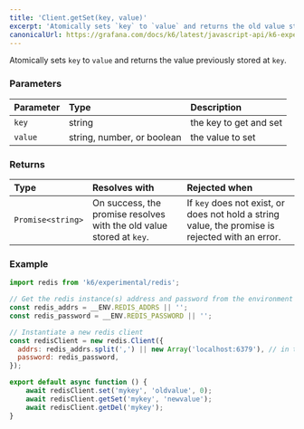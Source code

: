 ```yaml
---
title: 'Client.getSet(key, value)'
excerpt: 'Atomically sets `key` to `value` and returns the old value stored at `key`.'
canonicalUrl: https://grafana.com/docs/k6/latest/javascript-api/k6-experimental/redis/client/client-getset/
---
```


Atomically sets `key` to `value` and returns the value previously stored at `key`.

### Parameters

| Parameter | Type   | Description            |
| :-------- | :----- | :--------------------- |
| `key`     | string | the key to get and set |
| `value`   | string, number, or boolean    | the value to set       |


### Returns

| Type              | Resolves with                                                        | Rejected when                                                                                    |
| :---------------- | :------------------------------------------------------------------- | :----------------------------------------------------------------------------------------------- |
| `Promise<string>` | On success, the promise resolves with the old value stored at `key`. | If `key` does not exist, or does not hold a string value, the promise is rejected with an error. |

### Example

<CodeGroup labels={[]}>

```javascript
import redis from 'k6/experimental/redis';

// Get the redis instance(s) address and password from the environment
const redis_addrs = __ENV.REDIS_ADDRS || '';
const redis_password = __ENV.REDIS_PASSWORD || '';

// Instantiate a new redis client
const redisClient = new redis.Client({
  addrs: redis_addrs.split(',') || new Array('localhost:6379'), // in the form of 'host:port', separated by commas
  password: redis_password,
});

export default async function () {
    await redisClient.set('mykey', 'oldvalue', 0);
    await redisClient.getSet('mykey', 'newvalue');
    await redisClient.getDel('mykey');
}
```

</CodeGroup>